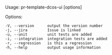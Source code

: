 
  Usage: pr-template-dcos-ui [options]

  Options:

    -V, --version      output the version number
    -j, --jira         Issue is linked
    -u, --unit         unit tests are added
    -i, --integration  integration tests are added
    -r, --regression   is this a regression
    -h, --help         output usage information
